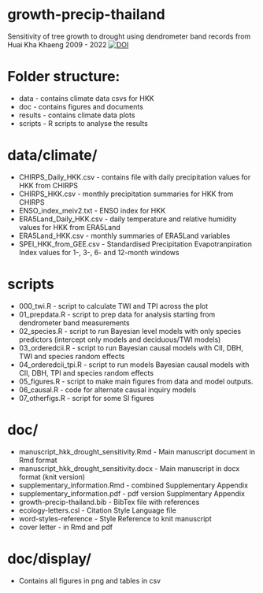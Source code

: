 # growth-precip-thailand
Sensitivity of tree growth to drought using dendrometer band records from Huai Kha Khaeng
2009 - 2022
[![DOI](https://zenodo.org/badge/816825930.svg)](https://doi.org/10.5281/zenodo.15777974)

# Folder structure:

- data - contains climate data csvs for HKK
- doc - contains figures and documents
- results - contains climate data plots
- scripts - R scripts to analyse the results

# data/climate/
- CHIRPS_Daily_HKK.csv - contains file with daily precipitation values for HKK from CHIRPS 
- CHIRPS_HKK.csv - monthly precipitation summaries for HKK from CHIRPS
- ENSO_index_meiv2.txt - ENSO index for HKK
- ERA5Land_Daily_HKK.csv - daily temperature and relative humidity values for HKK from ERA5Land
- ERA5Land_HKK.csv - monthly summaries of ERA5Land variables
- SPEI_HKK_from_GEE.csv - Standardised Precipitation Evapotranpiration Index values for 1-, 3-, 6- and 12-month windows

# scripts
- 000_twi.R - script to calculate TWI and TPI across the plot
- 01_prepdata.R - script to prep data for analysis starting from dendrometer band measurements
- 02_species.R - script to run Bayesian level models with only species predictors (intercept only models and deciduous/TWI models)
- 03_orderedcii.R - script to run Bayesian causal models with CII, DBH, TWI and species random effects
- 04_orderedcii_tpi.R - script to run models Bayesian causal models with CII, DBH, TPI and species random effects
- 05_figures.R - script to make main figures from data and model outputs.
- 06_causal.R - code for alternate causal inquiry models
- 07_otherfigs.R - script for some SI figures

# doc/
- manuscript_hkk_drought_sensitivity.Rmd - Main manuscript document in Rmd format
- manuscript_hkk_drought_sensitivity.docx - Main manuscript in docx format (knit version)
- supplementary_information.Rmd - combined Supplementary Appendix
- supplementary_information.pdf - pdf version Supplmentary Appendix
- growth-precip-thailand.bib - BibTex file with references
- ecology-letters.csl - Citation Style Language file
- word-styles-reference - Style Reference to knit manuscript
- cover letter - in Rmd and pdf

# doc/display/
- Contains all figures in png and tables in csv




